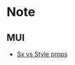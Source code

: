 # Note
## MUI
-  [Sx vs Style props](https://stackoverflow.com/questions/72527461/when-should-i-use-style-instead-of-sx-prop-in-material-ui)

